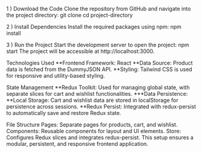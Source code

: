 1 ) Download the Code
Clone the repository from GitHub and navigate into the project directory:
git clone <repository-url>
cd project-directory

2 ) Install Dependencies
Install the required packages using npm:
npm install

3 ) Run the Project
Start the development server to open the project:
npm start
The project will be accessible at http://localhost:3000.

Technologies Used
**Frontend Framework: React
**Data Source: Product data is fetched from the DummyJSON API.
**Styling: Tailwind CSS is used for responsive and utility-based styling.

State Management
**Redux Toolkit: Used for managing global state, with separate slices for cart and wishlist functionalities.
***Data Persistence:
   **Local Storage: Cart and wishlist data are stored in localStorage for persistence across sessions.
   **Redux Persist: Integrated with redux-persist to automatically save and restore Redux state.

File Structure
Pages: Separate pages for products, cart, and wishlist.
Components: Reusable components for layout and UI elements.
Store: Configures Redux slices and integrates redux-persist.
This setup ensures a modular, persistent, and responsive frontend application.






